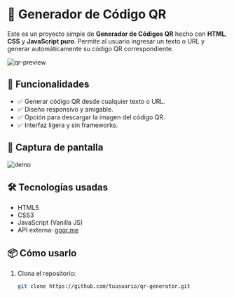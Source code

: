 # 🎯 Generador de Código QR

Este es un proyecto simple de **Generador de Códigos QR** hecho con **HTML**, **CSS** y **JavaScript puro**. Permite al usuario ingresar un texto o URL y generar automáticamente su código QR correspondiente.

![qr-preview](https://api.qrserver.com/v1/create-qr-code/?data=https://github.com/tuusuario/qr-generator&size=150x150)

## 🚀 Funcionalidades

- ✅ Generar código QR desde cualquier texto o URL.
- ✅ Diseño responsivo y amigable.
- ✅ Opción para descargar la imagen del código QR.
- ✅ Interfaz ligera y sin frameworks.

## 📸 Captura de pantalla

![demo](./screenshot.png)

## 🛠️ Tecnologías usadas

- HTML5
- CSS3
- JavaScript (Vanilla JS)
- API externa: [goqr.me](https://goqr.me/api/)

## 📦 Cómo usarlo

1. Clona el repositorio:

   ```bash
   git clone https://github.com/tuusuario/qr-generator.git
